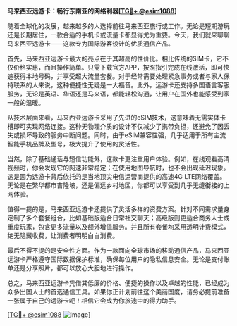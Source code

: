 **马来西亚远游卡：畅行东南亚的网络利器[[TG💪+ @esim1088](https://t.me/s/esim1088)]**

随着全球化的发展，越来越多的人选择前往马来西亚旅行或工作。无论是短期游玩还是长期居住，一款合适的手机卡或流量卡都显得尤为重要。今天，我们就来聊聊马来西亚远游卡——这款专为国际游客设计的优质通信产品。

首先，马来西亚远游卡最大的亮点在于其超高的性价比。相比传统的SIM卡，它不仅价格实惠，而且操作简单。只需下载官方APP，按照指引完成在线激活，即可快速获得本地号码，并享受超大流量套餐。对于经常需要处理紧急事务或者与家人保持联系的人来说，这种便捷性无疑是一大福音。此外，远游卡还支持多国语言客服服务，无论是英语、华语还是马来语，都能轻松沟通，让用户在国外也能感受到家一般的温暖。

从技术层面来看，马来西亚远游卡采用了先进的eSIM技术，这意味着无需实体卡槽即可实现网络连接。这种无物理介质的设计不仅减少了携带负担，还避免了因丢失或损坏导致的服务中断问题。同时，由于eSIM兼容性强，几乎适用于所有主流智能手机品牌及型号，极大提升了使用的灵活性。

当然，除了基础通话与短信功能外，这款卡更注重用户体验。例如，在线观看高清视频时，你会发现它的网速非常稳定；在使用地图导航时，也不会出现延迟现象。这是因为远游卡背后依托的是当地顶尖电信运营商提供的高速4G LTE网络覆盖。无论是在繁华都市吉隆坡，还是偏远乡村地区，你都可以享受到几乎无缝衔接的上网体验。

值得一提的是，马来西亚远游卡还提供了灵活多样的资费方案。针对不同需求量身定制了多个套餐组合，比如基础版适合日常社交聊天；高级版则更适合商务人士或重度玩家，包含更多流量以及额外增值服务。并且所有套餐均采用透明计费模式，绝无隐藏收费，让消费者明明白白消费。

最后不得不提的是安全性方面。作为一款面向全球市场的移动通信产品，马来西亚远游卡严格遵守国际数据保护标准，确保每位用户的隐私信息安全。无论是支付账单还是分享照片，都可以放心大胆地进行操作。

总之，马来西亚远游卡凭借其低廉的价格、便捷的操作以及卓越的性能，已经成为众多出国人士的首选通信工具。如果你正计划前往这个美丽国度，请务必提前准备一张属于自己的远游卡吧！相信它会成为你旅途中的得力助手。

[[TG💪+ @esim1088](https://t.me/s/esim1088) ![Image](https://i.postimg.cc/4NQfJmqS/Snipaste-2025-05-13-00-14-12.png)]